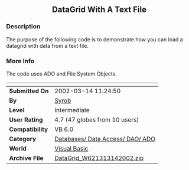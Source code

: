 ﻿<div align="center">

## DataGrid With A Text File


</div>

### Description

The purpose of the following code is to demonstrate how you can load a datagrid with data from a text file.
 
### More Info
 
The code uses ADO and File System Objects.


<span>             |<span>
---                |---
**Submitted On**   |2002-03-14 11:24:50
**By**             |[Syrob](https://github.com/Planet-Source-Code/PSCIndex/blob/master/ByAuthor/syrob.md)
**Level**          |Intermediate
**User Rating**    |4.7 (47 globes from 10 users)
**Compatibility**  |VB 6\.0
**Category**       |[Databases/ Data Access/ DAO/ ADO](https://github.com/Planet-Source-Code/PSCIndex/blob/master/ByCategory/databases-data-access-dao-ado__1-6.md)
**World**          |[Visual Basic](https://github.com/Planet-Source-Code/PSCIndex/blob/master/ByWorld/visual-basic.md)
**Archive File**   |[DataGrid\_W621313142002\.zip](https://github.com/Planet-Source-Code/syrob-datagrid-with-a-text-file__1-32683/archive/master.zip)








